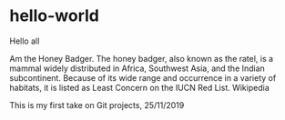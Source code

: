 # hello-world
Hello all

Am the Honey Badger. The honey badger, also known as the ratel, is a mammal widely distributed in Africa, Southwest Asia, and the Indian subcontinent. Because of its wide range and occurrence in a variety of habitats, it is listed as Least Concern on the IUCN Red List. Wikipedia

This is my first take on Git projects, 
25/11/2019
